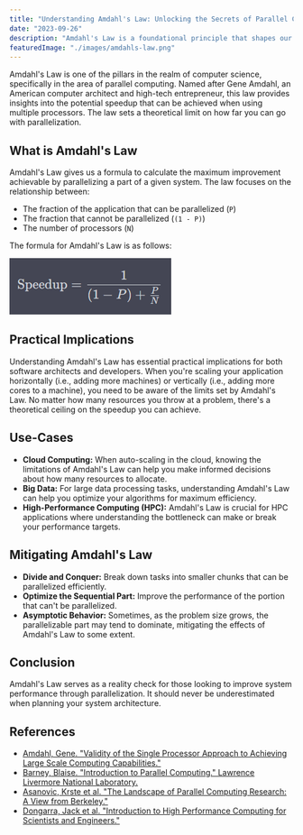 ```yaml
---
title: "Understanding Amdahl's Law: Unlocking the Secrets of Parallel Computing"
date: "2023-09-26"
description: "Amdahl's Law is a foundational principle that shapes our understanding of parallel computing and its limitations. This article unravels the concept, mathematical equation, and real-world implications of Amdahl's Law. Learn how to maximize the efficiency of your computing systems and make informed decisions when scaling hardware resources."
featuredImage: "./images/amdahls-law.png"
---
```


Amdahl's Law is one of the pillars in the realm of computer science, specifically in the area of parallel computing. Named after Gene Amdahl, an American computer architect and high-tech entrepreneur, this law provides insights into the potential speedup that can be achieved when using multiple processors. The law sets a theoretical limit on how far you can go with parallelization.

## What is Amdahl's Law

Amdahl's Law gives us a formula to calculate the maximum improvement achievable by parallelizing a part of a given system. The law focuses on the relationship between:

- The fraction of the application that can be parallelized (`P`)
- The fraction that cannot be parallelized (`(1 - P)`)
- The number of processors (`N`)

The formula for Amdahl's Law is as follows:

![text{Speedup} = \frac{1}{(1 - P) + \frac{P}{N}}](./images/amdahls-law-formula.png)

## Practical Implications

Understanding Amdahl's Law has essential practical implications for both software architects and developers. When you're scaling your application horizontally (i.e., adding more machines) or vertically (i.e., adding more cores to a machine), you need to be aware of the limits set by Amdahl's Law. No matter how many resources you throw at a problem, there's a theoretical ceiling on the speedup you can achieve.

## Use-Cases

- **Cloud Computing:** When auto-scaling in the cloud, knowing the limitations of Amdahl's Law can help you make informed decisions about how many resources to allocate.
- **Big Data:** For large data processing tasks, understanding Amdahl's Law can help you optimize your algorithms for maximum efficiency.
- **High-Performance Computing (HPC):** Amdahl's Law is crucial for HPC applications where understanding the bottleneck can make or break your performance targets.

## Mitigating Amdahl's Law

- **Divide and Conquer:** Break down tasks into smaller chunks that can be parallelized efficiently.
- **Optimize the Sequential Part:** Improve the performance of the portion that can't be parallelized.
- **Asymptotic Behavior:** Sometimes, as the problem size grows, the parallelizable part may tend to dominate, mitigating the effects of Amdahl's Law to some extent.

## Conclusion

Amdahl's Law serves as a reality check for those looking to improve system performance through parallelization. It should never be underestimated when planning your system architecture.

## References

- [Amdahl, Gene. "Validity of the Single Processor Approach to Achieving Large Scale Computing Capabilities."](https://dl.acm.org/doi/10.1145/1465482.1465560)
- [Barney, Blaise. "Introduction to Parallel Computing." Lawrence Livermore National Laboratory.](https://computing.llnl.gov/tutorials/parallel_comp/)
- [Asanovic, Krste et al. "The Landscape of Parallel Computing Research: A View from Berkeley."](https://www2.eecs.berkeley.edu/Pubs/TechRpts/2006/EECS-2006-183.pdf)
- [Dongarra, Jack et al. "Introduction to High Performance Computing for Scientists and Engineers."](https://www.crcpress.com/Introduction-to-High-Performance-Computing-for-Scientists-and-Engineers/Griebel-Schweitzer/p/book/9781439811924)